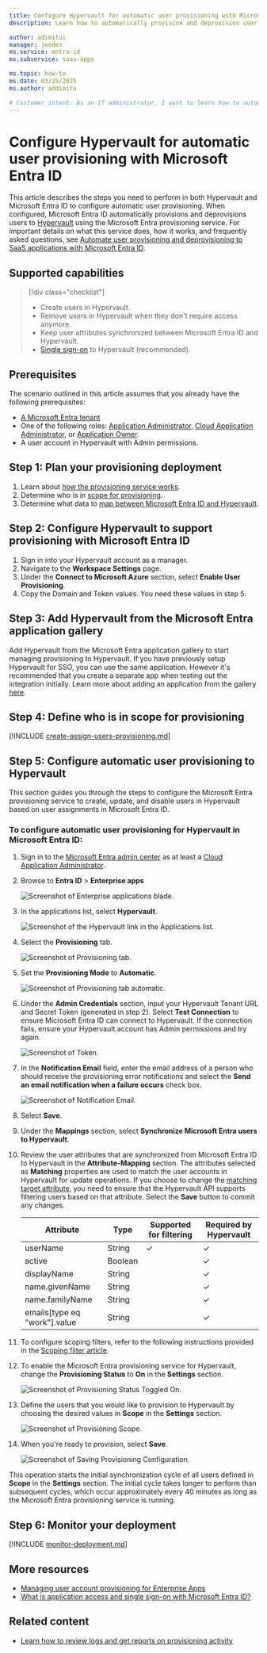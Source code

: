 ```yaml
---
title: Configure Hypervault for automatic user provisioning with Microsoft Entra ID
description: Learn how to automatically provision and deprovision user accounts from Microsoft Entra ID to Hypervault.

author: adimitui
manager: jeedes
ms.service: entra-id
ms.subservice: saas-apps

ms.topic: how-to
ms.date: 03/25/2025
ms.author: addimitu

# Customer intent: As an IT administrator, I want to learn how to automatically provision and deprovision user accounts from Microsoft Entra ID to Hypervault so that I can streamline the user management process and ensure that users have the appropriate access to Hypervault.
---
```


# Configure Hypervault for automatic user provisioning with Microsoft Entra ID

This article describes the steps you need to perform in both Hypervault and Microsoft Entra ID to configure automatic user provisioning. When configured, Microsoft Entra ID automatically provisions and deprovisions users to [Hypervault](https://hypervault.com) using the Microsoft Entra provisioning service. For important details on what this service does, how it works, and frequently asked questions, see [Automate user provisioning and deprovisioning to SaaS applications with Microsoft Entra ID](~/identity/app-provisioning/user-provisioning.md). 


## Supported capabilities
> [!div class="checklist"]
> * Create users in Hypervault.
> * Remove users in Hypervault when they don't require access anymore.
> * Keep user attributes synchronized between Microsoft Entra ID and Hypervault.
> * [Single sign-on](~/identity/enterprise-apps/add-application-portal-setup-oidc-sso.md) to Hypervault (recommended).

## Prerequisites

The scenario outlined in this article assumes that you already have the following prerequisites:

* [A Microsoft Entra tenant](~/identity-platform/quickstart-create-new-tenant.md) 
* One of the following roles: [Application Administrator](/entra/identity/role-based-access-control/permissions-reference#application-administrator), [Cloud Application Administrator](/entra/identity/role-based-access-control/permissions-reference#cloud-application-administrator), or [Application Owner](/entra/fundamentals/users-default-permissions#owned-enterprise-applications).
* A user account in Hypervault with Admin permissions.

## Step 1: Plan your provisioning deployment
1. Learn about [how the provisioning service works](~/identity/app-provisioning/user-provisioning.md).
1. Determine  who is in [scope for provisioning](~/identity/app-provisioning/define-conditional-rules-for-provisioning-user-accounts.md).
1. Determine what data to [map between Microsoft Entra ID and Hypervault](~/identity/app-provisioning/customize-application-attributes.md).

<a name='step-2-configure-hypervault-to-support-provisioning-with-azure-ad'></a>

## Step 2: Configure Hypervault to support provisioning with Microsoft Entra ID

1. Sign in into your Hypervault account as a manager.
1. Navigate to the **Workspace Settings** page.
1. Under the **Connect to Microsoft Azure** section, select **Enable User Provisioning**.
1. Copy the Domain and Token values. You need these values in step 5.

<a name='step-3-add-hypervault-from-the-azure-ad-application-gallery'></a>

## Step 3: Add Hypervault from the Microsoft Entra application gallery

Add Hypervault from the Microsoft Entra application gallery to start managing provisioning to Hypervault. If you have previously setup Hypervault for SSO, you can use the same application. However it's recommended that you create a separate app when testing out the integration initially. Learn more about adding an application from the gallery [here](~/identity/enterprise-apps/add-application-portal.md). 

## Step 4: Define who is in scope for provisioning 

[!INCLUDE [create-assign-users-provisioning.md](~/identity/saas-apps/includes/create-assign-users-provisioning.md)]

## Step 5: Configure automatic user provisioning to Hypervault 

This section guides you through the steps to configure the Microsoft Entra provisioning service to create, update, and disable users in Hypervault based on user assignments in Microsoft Entra ID.

<a name='to-configure-automatic-user-provisioning-for-hypervault-in-azure-ad'></a>

### To configure automatic user provisioning for Hypervault in Microsoft Entra ID:

1. Sign in to the [Microsoft Entra admin center](https://entra.microsoft.com) as at least a [Cloud Application Administrator](~/identity/role-based-access-control/permissions-reference.md#cloud-application-administrator).
1. Browse to **Entra ID** > **Enterprise apps**

	![Screenshot of Enterprise applications blade.](common/enterprise-applications.png)

1. In the applications list, select **Hypervault**.

	![Screenshot of the Hypervault link in the Applications list.](common/all-applications.png)

1. Select the **Provisioning** tab.

	![Screenshot of Provisioning tab.](common/provisioning.png)

1. Set the **Provisioning Mode** to **Automatic**.

	![Screenshot of Provisioning tab automatic.](common/provisioning-automatic.png)

1. Under the **Admin Credentials** section, input your Hypervault Tenant URL and Secret Token (generated in step 2). Select **Test Connection** to ensure Microsoft Entra ID can connect to Hypervault. If the connection fails, ensure your Hypervault account has Admin permissions and try again.

 	![Screenshot of Token.](common/provisioning-testconnection-tenanturltoken.png)

1. In the **Notification Email** field, enter the email address of a person who should receive the provisioning error notifications and select the **Send an email notification when a failure occurs** check box.

	![Screenshot of Notification Email.](common/provisioning-notification-email.png)

1. Select **Save**.

1. Under the **Mappings** section, select **Synchronize Microsoft Entra users to Hypervault**.

1. Review the user attributes that are synchronized from Microsoft Entra ID to Hypervault in the **Attribute-Mapping** section. The attributes selected as **Matching** properties are used to match the user accounts in Hypervault for update operations. If you choose to change the [matching target attribute](~/identity/app-provisioning/customize-application-attributes.md), you need to ensure that the Hypervault API supports filtering users based on that attribute. Select the **Save** button to commit any changes.

   |Attribute|Type|Supported for filtering|Required by Hypervault|
   |---|---|---|---|
   |userName|String|&check;|&check;|
   |active|Boolean||&check;|
   |displayName|String||&check;|
   |name.givenName|String||&check;|
   |name.familyName|String||&check;|
   |emails[type eq "work"].value|String||&check;|

1. To configure scoping filters, refer to the following instructions provided in the [Scoping filter article](~/identity/app-provisioning/define-conditional-rules-for-provisioning-user-accounts.md).

1. To enable the Microsoft Entra provisioning service for Hypervault, change the **Provisioning Status** to **On** in the **Settings** section.

	![Screenshot of Provisioning Status Toggled On.](common/provisioning-toggle-on.png)

1. Define the users that you would like to provision to Hypervault by choosing the desired values in **Scope** in the **Settings** section.

	![Screenshot of Provisioning Scope.](common/provisioning-scope.png)

1. When you're ready to provision, select **Save**.

	![Screenshot of Saving Provisioning Configuration.](common/provisioning-configuration-save.png)

This operation starts the initial synchronization cycle of all users defined in **Scope** in the **Settings** section. The initial cycle takes longer to perform than subsequent cycles, which occur approximately every 40 minutes as long as the Microsoft Entra provisioning service is running. 

## Step 6: Monitor your deployment

[!INCLUDE [monitor-deployment.md](~/identity/saas-apps/includes/monitor-deployment.md)]

## More resources

* [Managing user account provisioning for Enterprise Apps](~/identity/app-provisioning/configure-automatic-user-provisioning-portal.md)
* [What is application access and single sign-on with Microsoft Entra ID?](~/identity/enterprise-apps/what-is-single-sign-on.md)

## Related content

* [Learn how to review logs and get reports on provisioning activity](~/identity/app-provisioning/check-status-user-account-provisioning.md)
